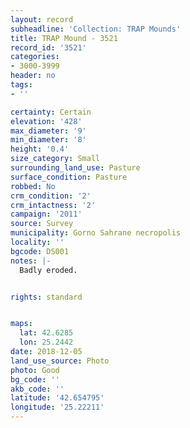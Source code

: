 ```yaml
---
layout: record
subheadline: 'Collection: TRAP Mounds'
title: TRAP Mound - 3521
record_id: '3521'
categories:
- 3000-3999
header: no
tags:
- ''

certainty: Certain
elevation: '428'
max_diameter: '9'
min_diameter: '8'
height: '0.4'
size_category: Small
surrounding_land_use: Pasture
surface_condition: Pasture
robbed: No
crm_condition: '2'
crm_intactness: '2'
campaign: '2011'
source: Survey
municipality: Gorno Sahrane necropolis
locality: ''
bgcode: DS001
notes: |-
  Badly eroded.


rights: standard


maps:
  lat: 42.6285
  lon: 25.2442
date: 2018-12-05
land_use_source: Photo
photo: Good
bg_code: ''
akb_code: ''
latitude: '42.654795'
longitude: '25.22211'
---
```

